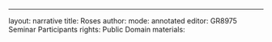 ---
layout: narrative
title: Roses
author:
mode: annotated
editor: GR8975 Seminar Participants
rights: Public Domain
materials: 